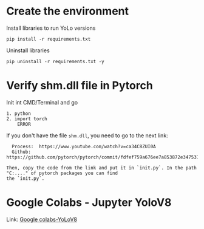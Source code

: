 
# Create the environment
Install libraries to run YoLo versions
```
pip install -r requirements.txt
```
Uninstall libraries
```
pip uninstall -r requirements.txt -y
```

# Verify shm.dll file in Pytorch

Init int CMD/Terminal and go
```
1. python
2. import torch
    ERROR
```

If you don't have the file `shm.dll`, you need to go to the next link:
```
  Process:  https://www.youtube.com/watch?v=ca34C8ZUI0A
  Github: https://github.com/pytorch/pytorch/commit/fdfef759a676ee7a853872e347537bc1e4b51390.

Then, copy the code from the link and put it in `init.py`. In the path "C:...." of pytorch packages you can find
the `init.py`.
```

# Google Colabs - Jupyter YoloV8

Link: [Google colabs-YoLoV8](https://colab.research.google.com/drive/14iyHGM2w4S5QXWvJryMiFa0pXA-OB6CT?usp=sharing)


